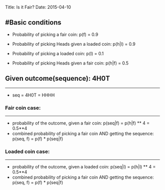 Title: Is it Fair?
Date: 2015-04-10

#Basic conditions
---

* Probability of picking a fair coin:
    p(f) = 0.9
* Probability of picking Heads given a loaded coin:
    p(h|l) = 0.9

* Probability of picking a loaded coin:
    p(l) = 0.1
    
* Probability of picking Heads given a fair coin:
    p(h|f) = 0.5

## Given outcome(sequence): 4H0T
---

* seq = 4H0T = HHHH

### Fair coin case:
---

* probability of the outcome, given a fair coin:
    p(seq|f) = p(h|f) ** 4 = 0.5**4
* combined probability of picking a fair coin AND getting the sequence:
    p(seq, f) = p(f) * p(seq|f)
    
### Loaded coin case:
---

* probability of the outcome, given a loaded coin:
    p(seq|l) = p(h|l) ** 4 = 0.5**4
* combined probability of picking a fair coin AND getting the sequence:
    p(seq, f) = p(f) * p(seq|f)

